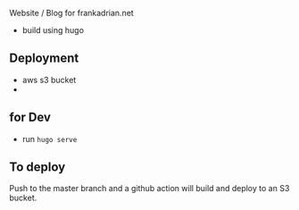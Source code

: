 Website / Blog for frankadrian.net


- build using hugo



## Deployment

- aws s3 bucket
- 




## for Dev

- run `hugo serve`


## To deploy

Push to the master branch and a github action will build and deploy to an S3 bucket.


